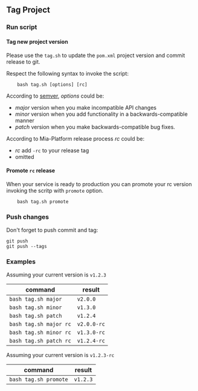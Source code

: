 ## Tag Project

### Run script

#### Tag new project version
Please use the `tag.sh` to update the `pom.xml` project version and commit release to git.

Respect the following syntax to invoke the script:
```
    bash tag.sh [options] [rc]
```
According to [semver](https://semver.org/), *options* could be:
* _major_ version when you make incompatible API changes
* _minor_ version when you add functionality in a backwards-compatible manner
* _patch_ version when you make backwards-compatible bug fixes.


According to Mia-Platform release process *rc* could be:
* _rc_ add `-rc` to your release tag
* omitted

#### Promote `rc` release
When your service is ready to production you can promote your rc version invoking the scritp with `promote` option.
```
    bash tag.sh promote
```

### Push changes

Don't forget to push commit and tag:
```
git push
git push --tags
```

### Examples

Assuming your current version is `v1.2.3`

|command   | result  |
|---|---|
|`bash tag.sh major`   |`v2.0.0`   |
|`bash tag.sh minor`   |`v1.3.0`   |
|`bash tag.sh patch`   |`v1.2.4`   |
|`bash tag.sh major rc`   |`v2.0.0-rc`   |
|`bash tag.sh minor rc`   |`v1.3.0-rc`   |
|`bash tag.sh patch rc`   |`v1.2.4-rc`   |

Assuming your current version is `v1.2.3-rc`

|command   | result  |
|---|---|
|`bash tag.sh promote`   |`v1.2.3`|
